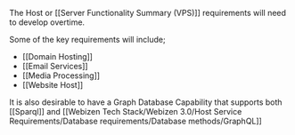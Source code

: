 The Host or [[Server Functionality Summary (VPS)]] requirements will need to develop overtime.  

Some of the key requirements will include;

- [[Domain Hosting]]
- [[Email Services]]
- [[Media Processing]]
- [[Website Host]]

It is also desirable to have a Graph Database Capability that supports both [[Sparql]] and [[Webizen Tech Stack/Webizen 3.0/Host Service Requirements/Database requirements/Database methods/GraphQL]] 

